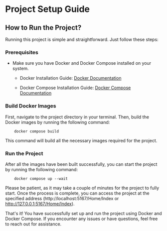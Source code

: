 # Project Setup Guide

## How to Run the Project?

Running this project is simple and straightforward. Just follow these steps:

### Prerequisites
- Make sure you have Docker and Docker Compose installed on your system.

  - Docker Installation Guide: [Docker Documentation](https://docs.docker.com/engine/install/)
  
  - Docker Compose Installation Guide: [Docker Compose Documentation](https://docs.docker.com/compose/install/)

### Build Docker Images

First, navigate to the project directory in your terminal. Then, build the Docker images by running the following command:

```
    docker compose build
```


This command will build all the necessary images required for the project.

### Run the Project

After all the images have been built successfully, you can start the project by running the following command:


```
    docker compose up --wait
```


Please be patient, as it may take a couple of minutes for the project to fully start. Once the process is complete, you can access the project at the specified address (http://localhost:5167/Home/Index or http://127.0.0.1:5167/Home/Index).

That's it! You have successfully set up and run the project using Docker and Docker Compose. If you encounter any issues or have questions, feel free to reach out for assistance.